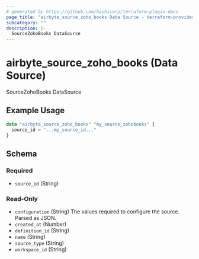 ```yaml
---
# generated by https://github.com/hashicorp/terraform-plugin-docs
page_title: "airbyte_source_zoho_books Data Source - terraform-provider-airbyte"
subcategory: ""
description: |-
  SourceZohoBooks DataSource
---
```


# airbyte_source_zoho_books (Data Source)

SourceZohoBooks DataSource

## Example Usage

```terraform
data "airbyte_source_zoho_books" "my_source_zohobooks" {
  source_id = "...my_source_id..."
}
```

<!-- schema generated by tfplugindocs -->
## Schema

### Required

- `source_id` (String)

### Read-Only

- `configuration` (String) The values required to configure the source. Parsed as JSON.
- `created_at` (Number)
- `definition_id` (String)
- `name` (String)
- `source_type` (String)
- `workspace_id` (String)

